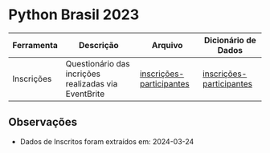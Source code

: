 # Python Brasil 2023

| Ferramenta | Descrição                                                                 | Arquivo                                                                               | Dicionário de Dados
| ---------- | ------------------------------------------------------------------------- | -------------------------------------------------------------------------------------- | ---------- |
| Inscrições    | Questionário das incrições realizadas via EventBrite                                              | [inscrições-participantes](inscricoes-participantes.csv)             | [inscrições-participantes](./dicionarios-de-dados/inscricoes-participantes.md)  |


## Observações

- Dados de Inscritos foram extraídos em: 2024-03-24
